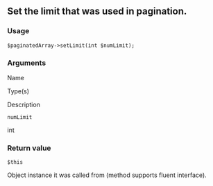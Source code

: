 Set the limit that was used in pagination.
------------------------------------------

### Usage

    $paginatedArray->setLimit(int $numLimit);

### Arguments

Name

Type(s)

Description

`numLimit`

int

### Return value

`$this`

Object instance it was called from (method supports fluent interface).

